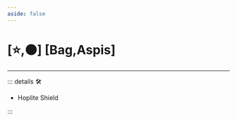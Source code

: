 ```yaml
---
aside: false
---
```

# [⭐,🟠]  [<labor>Bag</labor>,<motor>Aspis</motor>]

---

<!-- =================================================== -->
<!-- =================================================== -->
<!-- =================================================== -->
<!-- =================================================== -->
<!-- =================================================== -->
::: details 🛠

- Hoplite Shield

:::
